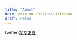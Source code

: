 ```yaml
---
title: "About"
date: 2018-06-29T17:33:37+09:00
draft: False
---
```


twitter:[ななあき](https://twitter.com/nanaaki_77th)

